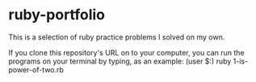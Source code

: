 # ruby-portfolio
This is a selection of ruby practice problems I solved on my own. 

If you clone this repository's URL on to your computer, you can run the programs on your terminal by typing, as an example: (user $:) ruby 1-is-power-of-two.rb  
